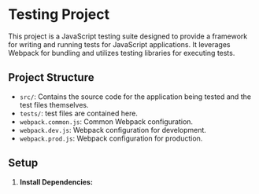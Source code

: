 # Testing Project

This project is a JavaScript testing suite designed to provide a framework for writing and running tests for JavaScript applications. It leverages Webpack for bundling and utilizes testing libraries for executing tests.

## Project Structure

-   `src/`: Contains the source code for the application being tested and the test files themselves.
-   `tests/`: test files are contained here.
-   `webpack.common.js`: Common Webpack configuration.
-   `webpack.dev.js`: Webpack configuration for development.
-   `webpack.prod.js`: Webpack configuration for production.

## Setup

1.  **Install Dependencies:**


